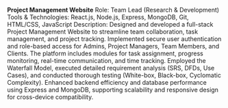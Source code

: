 **Project Management Website**
Role: Team Lead (Research & Development)
Tools & Technologies: React.js, Node.js, Express, MongoDB, Git, HTML/CSS, JavaScript
Description:
Designed and developed a full-stack Project Management Website to streamline team collaboration, task management, and project tracking. Implemented secure user authentication and role-based access for Admins, Project Managers, Team Members, and Clients. The platform includes modules for task assignment, progress monitoring, real-time communication, and time tracking. Employed the Waterfall Model, executed detailed requirement analysis (SRS, DFDs, Use Cases), and conducted thorough testing (White-box, Black-box, Cyclomatic Complexity). Enhanced backend efficiency and database performance using Express and MongoDB, supporting scalability and responsive design for cross-device compatibility.
